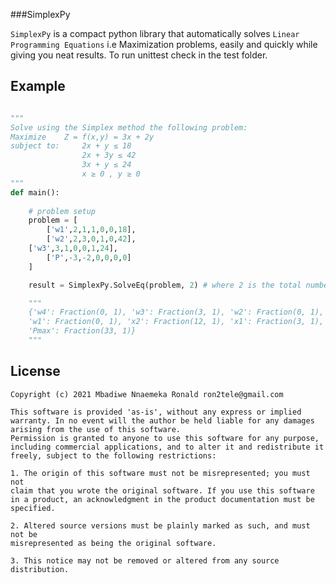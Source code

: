 ###SimplexPy



`SimplexPy` is a compact python library that automatically solves `Linear Programming Equations` i.e Maximization problems, easily and quickly while giving you neat results. To run unittest check in the test folder.



Example
---------

```python

"""
Solve using the Simplex method the following problem:
Maximize 	Z = f(x,y) = 3x + 2y
subject to: 	2x + y ≤ 18
                2x + 3y ≤ 42
                3x + y ≤ 24
                x ≥ 0 , y ≥ 0
"""
def main():
	
    # problem setup
    problem = [
        ['w1',2,1,1,0,0,18],
        ['w2',2,3,0,1,0,42],
	['w3',3,1,0,0,1,24],
        ['P',-3,-2,0,0,0,0]
    ]

    result = SimplexPy.SolveEq(problem, 2) # where 2 is the total number of variables

    """
    {'w4': Fraction(0, 1), 'w3': Fraction(3, 1), 'w2': Fraction(0, 1), 
    'w1': Fraction(0, 1), 'x2': Fraction(12, 1), 'x1': Fraction(3, 1),
    'Pmax': Fraction(33, 1)}
    """
```


License
----------
    Copyright (c) 2021 Mbadiwe Nnaemeka Ronald ron2tele@gmail.com

    This software is provided 'as-is', without any express or implied
    warranty. In no event will the author be held liable for any damages
    arising from the use of this software.
    Permission is granted to anyone to use this software for any purpose,
    including commercial applications, and to alter it and redistribute it
    freely, subject to the following restrictions:
    
    1. The origin of this software must not be misrepresented; you must not
    claim that you wrote the original software. If you use this software
    in a product, an acknowledgment in the product documentation must be
    specified.
    
    2. Altered source versions must be plainly marked as such, and must not be
    misrepresented as being the original software.
    
    3. This notice may not be removed or altered from any source distribution.
        
        
